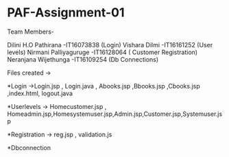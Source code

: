 # PAF-Assignment-01


Team Members-

Dilini H.O Pathirana  -IT16073838 (Login)
Vishara Dilmi         -IT16161252  (User levels)
Nirmani Palliyaguruge -IT16128064 ( Customer Registration)
Neranjana Wijethunga   -IT16109254 (Db Connections)


Files created ->

*Login       ->Login.jsp , Login.java , Abooks.jsp ,Bbooks.jsp ,Cbooks.jsp ,index.html, logout.java 

*Userlevels -> Homecustomer.jsp , Homeadmin.jsp,Homesystemuser.jsp,Admin.jsp,Customer.jsp,Systemuser.jsp

*Registration -> reg.jsp , validation.js

*Dbconnection

